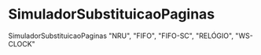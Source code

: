 # SimuladorSubstituicaoPaginas
SimuladorSubstituicaoPaginas "NRU", "FIFO", "FIFO-SC", "RELÓGIO", "WS-CLOCK"

